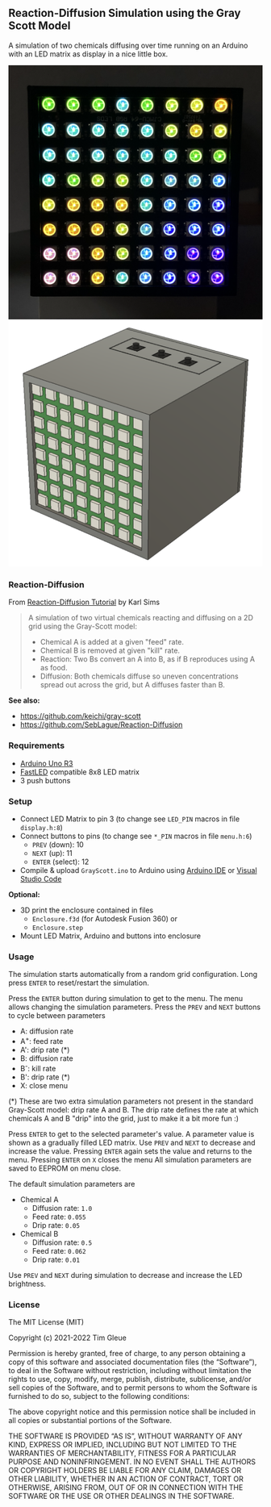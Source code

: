 ## Reaction-Diffusion Simulation using the Gray Scott Model

A simulation of two chemicals diffusing over time running on an Arduino with an LED matrix as display in a nice little box.

![Simulation](simulation.png "Simulation")
![Enclosure](enclosure.png "Enclosure")

### Reaction-Diffusion

From [Reaction-Diffusion Tutorial](https://www.karlsims.com/rd.html) by Karl Sims

> A simulation of two virtual chemicals reacting and diffusing on a 2D grid using the Gray-Scott model:
> - Chemical A is added at a given "feed" rate.
> - Chemical B is removed at given "kill" rate.
> - Reaction: Two Bs convert an A into B, as if B reproduces using A as food.
> - Diffusion: Both chemicals diffuse so uneven concentrations spread out across the grid, but A diffuses faster than B.

**See also:**

- https://github.com/keichi/gray-scott
- https://github.com/SebLague/Reaction-Diffusion

### Requirements

- [Arduino Uno R3](https://store.arduino.cc/products/arduino-uno-rev3)
- [FastLED](http://fastled.io) compatible 8x8 LED matrix
- 3 push buttons

### Setup

- Connect LED Matrix to pin 3 (to change see `LED_PIN` macros in file `display.h:8`)
- Connect buttons to pins (to change see `*_PIN` macros in file `menu.h:6`)
    - `PREV` (down): 10
    - `NEXT` (up): 11
    - `ENTER` (select): 12
- Compile & upload `GrayScott.ino` to Arduino using [Arduino IDE](https://www.arduino.cc/en/software) or [Visual Studio Code](https://code.visualstudio.com)

**Optional:**

- 3D print the enclosure contained in files
  - `Enclosure.f3d` (for Autodesk Fusion 360) or
  - `Enclosure.step`
- Mount LED Matrix, Arduino and buttons into enclosure

### Usage

The simulation starts automatically from a random grid configuration. Long press `ENTER` to reset/restart the simulation.

Press the `ENTER` button during simulation to get to the menu. The menu allows changing the simulation parameters. Press the `PREV` and `NEXT` buttons to cycle between parameters

- A: diffusion rate
- A<sup>+</sup>: feed rate
- A': drip rate (*)
- B: diffusion rate
- B<sup>-</sup>: kill rate
- B': drip rate (*)
- X: close menu

 (*) These are two extra simulation parameters not present in the standard Gray-Scott model: drip rate A and B. The drip rate defines the rate at which chemicals A and B "drip" into the grid, just to make it a bit more fun :)

Press `ENTER` to get to the selected parameter's value. A parameter value is shown as a gradually filled LED matrix. Use `PREV` and `NEXT` to decrease and increase the value. Pressing `ENTER` again sets the value and returns to the menu. Pressing `ENTER` on `X` closes the menu All simulation parameters are saved to EEPROM on menu close.

The default simulation parameters are
- Chemical A
  - Diffusion rate: `1.0`
  - Feed rate: `0.055`
  - Drip rate: `0.05`
- Chemical B
  - Diffusion rate: `0.5`
  - Feed rate: `0.062`
  - Drip rate: `0.01`

Use `PREV` and `NEXT` during simulation to decrease and increase the LED brightness.

### License

The MIT License (MIT)

Copyright (c) 2021-2022 Tim Gleue

Permission is hereby granted, free of charge, to any person obtaining a copy
of this software and associated documentation files (the “Software”), to deal
in the Software without restriction, including without limitation the rights
to use, copy, modify, merge, publish, distribute, sublicense, and/or sell
copies of the Software, and to permit persons to whom the Software is
furnished to do so, subject to the following conditions:

The above copyright notice and this permission notice shall be included in all
copies or substantial portions of the Software.

THE SOFTWARE IS PROVIDED “AS IS”, WITHOUT WARRANTY OF ANY KIND, EXPRESS OR
IMPLIED, INCLUDING BUT NOT LIMITED TO THE WARRANTIES OF MERCHANTABILITY,
FITNESS FOR A PARTICULAR PURPOSE AND NONINFRINGEMENT. IN NO EVENT SHALL THE
AUTHORS OR COPYRIGHT HOLDERS BE LIABLE FOR ANY CLAIM, DAMAGES OR OTHER
LIABILITY, WHETHER IN AN ACTION OF CONTRACT, TORT OR OTHERWISE, ARISING FROM,
OUT OF OR IN CONNECTION WITH THE SOFTWARE OR THE USE OR OTHER DEALINGS IN THE
SOFTWARE.
